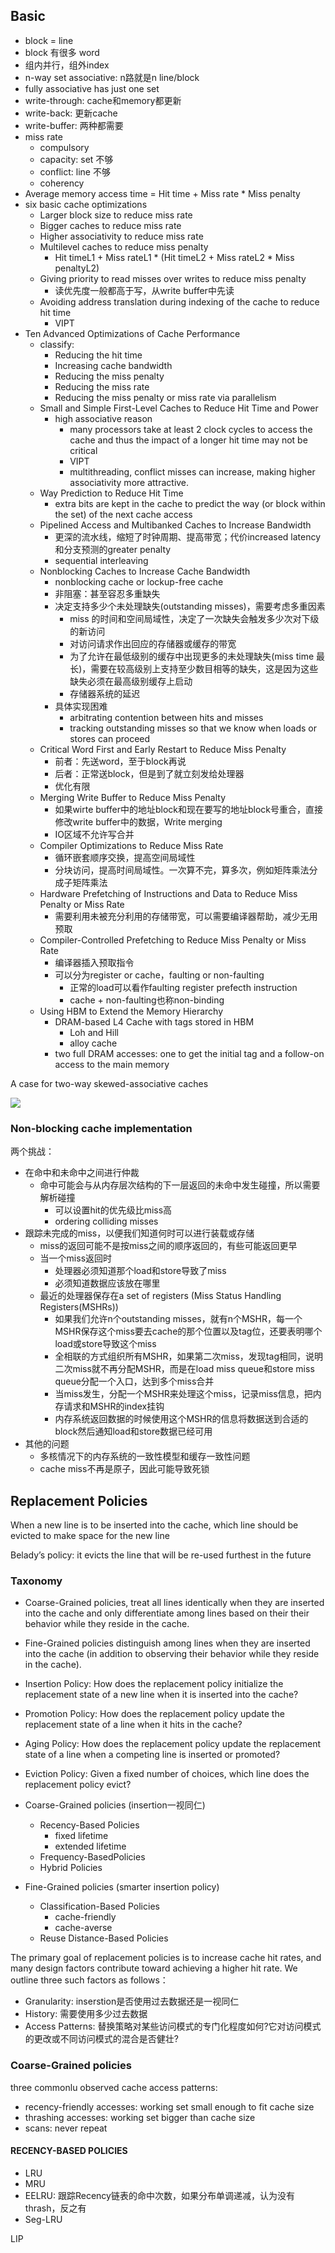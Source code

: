 ## Basic

* block = line
* block 有很多 word
* 组内并行，组外index
* n-way set associative: n路就是n line/block
* fully associative has just one set
* write-through: cache和memory都更新
* write-back: 更新cache
* write-buffer: 两种都需要
* miss rate
    - compulsory
    - capacity: set 不够
    - conflict: line 不够
    - coherency
* Average memory access time = Hit time + Miss rate * Miss penalty
* six basic cache optimizations
    - Larger block size to reduce miss rate
    - Bigger caches to reduce miss rate
    - Higher associativity to reduce miss rate
    - Multilevel caches to reduce miss penalty
        + Hit timeL1 + Miss rateL1 * (Hit timeL2 + Miss rateL2 * Miss penaltyL2)
    - Giving priority to read misses over writes to reduce miss penalty
        + 读优先度一般都高于写，从write buffer中先读
    - Avoiding address translation during indexing of the cache to reduce hit time
        + VIPT
* Ten Advanced Optimizations of Cache Performance
    - classify:
        + Reducing the hit time
        + Increasing cache bandwidth
        + Reducing the miss penalty
        + Reducing the miss rate
        + Reducing the miss penalty or miss rate via parallelism
    - Small and Simple First-Level Caches to Reduce Hit Time and Power
        + high associative reason
            * many processors take at least 2 clock cycles to access the cache and thus the impact of a longer hit time may not be critical
            * VIPT
            * multithreading, conflict misses can increase, making higher associativity more attractive.
    - Way Prediction to Reduce Hit Time
        + extra bits are kept in the cache to predict the way (or block within the set) of the next cache access
    - Pipelined Access and Multibanked Caches to Increase Bandwidth
        + 更深的流水线，缩短了时钟周期、提高带宽；代价increased latency 和分支预测的greater penalty
        + sequential interleaving
    - Nonblocking Caches to Increase Cache Bandwidth
        + nonblocking cache or lockup-free cache
        + 非阻塞：甚至容忍多重缺失
        + 决定支持多少个未处理缺失(outstanding misses)，需要考虑多重因素
            * miss 的时间和空间局域性，决定了一次缺失会触发多少次对下级的新访问
            * 对访问请求作出回应的存储器或缓存的带宽
            * 为了允许在最低级别的缓存中出现更多的未处理缺失(miss time 最长)，需要在较高级别上支持至少数目相等的缺失，这是因为这些缺失必须在最高级别缓存上启动
            * 存储器系统的延迟
        + 具体实现困难
            * arbitrating contention between hits and misses
            * tracking outstanding misses so that we know when loads or stores can proceed
    - Critical Word First and Early Restart to Reduce Miss Penalty
        + 前者：先送word，至于block再说
        + 后者：正常送block，但是到了就立刻发给处理器
        + 优化有限
    - Merging Write Buffer to Reduce Miss Penalty
        + 如果wirte buffer中的地址block和现在要写的地址block号重合，直接修改write buffer中的数据，Write merging
        + IO区域不允许写合并
    - Compiler Optimizations to Reduce Miss Rate
        + 循环嵌套顺序交换，提高空间局域性
        + 分块访问，提高时间局域性。一次算不完，算多次，例如矩阵乘法分成子矩阵乘法
    - Hardware Prefetching of Instructions and Data to Reduce Miss Penalty or Miss Rate
        + 需要利用未被充分利用的存储带宽，可以需要编译器帮助，减少无用预取
    - Compiler-Controlled Prefetching to Reduce Miss Penalty or Miss Rate
        + 编译器插入预取指令
        + 可以分为register or cache，faulting or non-faulting
            * 正常的load可以看作faulting register prefecth instruction
            * cache + non-faulting也称non-binding
    - Using HBM to Extend the Memory Hierarchy
        + DRAM-based L4 Cache with tags stored in HBM
            * Loh and Hill
            * alloy cache
        + two full DRAM accesses: one to get the initial tag and a follow-on access to the main memory


A case for two-way skewed-associative caches

![](../assets/cache0.png)

### Non-blocking cache implementation

两个挑战：

* 在命中和未命中之间进行仲裁
    - 命中可能会与从内存层次结构的下一层返回的未命中发生碰撞，所以需要解析碰撞
        + 可以设置hit的优先级比miss高
        + ordering colliding misses
* 跟踪未完成的miss，以便我们知道何时可以进行装载或存储
    - miss的返回可能不是按miss之间的顺序返回的，有些可能返回更早
    - 当一个miss返回时
        + 处理器必须知道那个load和store导致了miss
        + 必须知道数据应该放在哪里
    - 最近的处理器保存在a set of registers (Miss Status Handling Registers(MSHRs))
        + 如果我们允许n个outstanding misses，就有n个MSHR，每一个MSHR保存这个miss要去cache的那个位置以及tag位，还要表明哪个load或store导致这个miss
        + 全相联的方式组织所有MSHR，如果第二次miss，发现tag相同，说明二次miss就不再分配MSHR，而是在load miss queue和store miss queue分配一个入口，达到多个miss合并
        + 当miss发生，分配一个MSHR来处理这个miss，记录miss信息，把内存请求和MSHR的index挂钩
        + 内存系统返回数据的时候使用这个MSHR的信息将数据送到合适的block然后通知load和store数据已经可用
* 其他的问题
    - 多核情况下的内存系统的一致性模型和缓存一致性问题
    - cache miss不再是原子，因此可能导致死锁

## Replacement Policies

When a new line is to be inserted into the cache, which line should be evicted to make space for the new line

Belady’s policy: it evicts the line that will be re-used furthest in the future

### Taxonomy

* Coarse-Grained policies, treat all lines identically when they are inserted into the cache and only differentiate among lines based on their their behavior while they reside in the cache. 
* Fine-Grained policies distinguish among lines when they are inserted into the cache (in addition to observing their behavior while they reside in the cache).

* Insertion Policy: How does the replacement policy initialize the replacement state of a new line when it is inserted into the cache?
* Promotion Policy: How does the replacement policy update the replacement state of a line when it hits in the cache?
* Aging Policy: How does the replacement policy update the replacement state of a line when a competing line is inserted or promoted?
* Eviction Policy: Given a fixed number of choices, which line does the replacement policy evict?

* Coarse-Grained policies (insertion一视同仁)
    - Recency-Based Policies
        + fixed lifetime
        + extended lifetime
    - Frequency-BasedPolicies
    - Hybrid Policies
* Fine-Grained policies (smarter insertion policy)
    - Classification-Based Policies
        + cache-friendly
        + cache-averse
    - Reuse Distance-Based Policies

The primary goal of replacement policies is to increase cache hit rates, and many design factors contribute toward achieving a higher hit rate. We outline three such factors as follows：

* Granularity: inserstion是否使用过去数据还是一视同仁
* History: 需要使用多少过去数据
* Access Patterns: 替换策略对某些访问模式的专门化程度如何?它对访问模式的更改或不同访问模式的混合是否健壮?


### Coarse-Grained policies

three commonlu observed cache access patterns:
* recency-friendly accesses: working set small enough to fit cache size
* thrashing accesses: working set bigger than cache size
* scans: never repeat

#### RECENCY-BASED POLICIES

* LRU
* MRU
* EELRU: 跟踪Recency链表的命中次数，如果分布单调递减，认为没有thrash，反之有
* Seg-LRU


LIP
